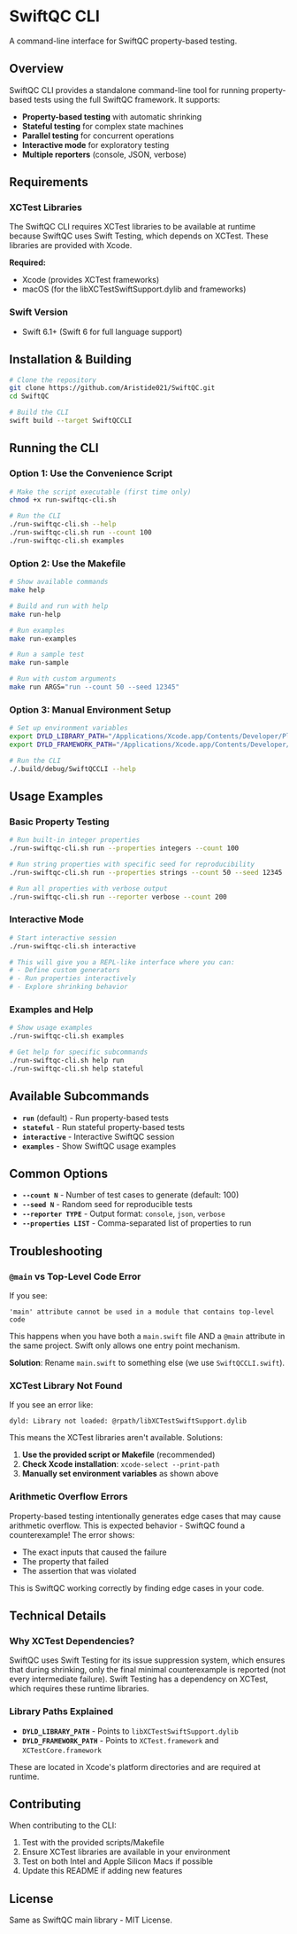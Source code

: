 # SwiftQC CLI

A command-line interface for SwiftQC property-based testing.

## Overview

SwiftQC CLI provides a standalone command-line tool for running property-based tests using the full SwiftQC framework. It supports:

- **Property-based testing** with automatic shrinking
- **Stateful testing** for complex state machines
- **Parallel testing** for concurrent operations
- **Interactive mode** for exploratory testing
- **Multiple reporters** (console, JSON, verbose)

## Requirements

### XCTest Libraries

The SwiftQC CLI requires XCTest libraries to be available at runtime because SwiftQC uses Swift Testing, which depends on XCTest. These libraries are provided with Xcode.

**Required:**
- Xcode (provides XCTest frameworks)
- macOS (for the libXCTestSwiftSupport.dylib and frameworks)

### Swift Version

- Swift 6.1+ (Swift 6 for full language support)

## Installation & Building

```bash
# Clone the repository
git clone https://github.com/Aristide021/SwiftQC.git
cd SwiftQC

# Build the CLI
swift build --target SwiftQCCLI
```

## Running the CLI

### Option 1: Use the Convenience Script

```bash
# Make the script executable (first time only)
chmod +x run-swiftqc-cli.sh

# Run the CLI
./run-swiftqc-cli.sh --help
./run-swiftqc-cli.sh run --count 100
./run-swiftqc-cli.sh examples
```

### Option 2: Use the Makefile

```bash
# Show available commands
make help

# Build and run with help
make run-help

# Run examples
make run-examples

# Run a sample test
make run-sample

# Run with custom arguments
make run ARGS="run --count 50 --seed 12345"
```

### Option 3: Manual Environment Setup

```bash
# Set up environment variables
export DYLD_LIBRARY_PATH="/Applications/Xcode.app/Contents/Developer/Platforms/MacOSX.platform/Developer/usr/lib"
export DYLD_FRAMEWORK_PATH="/Applications/Xcode.app/Contents/Developer/Platforms/MacOSX.platform/Developer/Library/Frameworks:/Applications/Xcode.app/Contents/Developer/Platforms/MacOSX.platform/Developer/Library/PrivateFrameworks"

# Run the CLI
./.build/debug/SwiftQCCLI --help
```

## Usage Examples

### Basic Property Testing

```bash
# Run built-in integer properties
./run-swiftqc-cli.sh run --properties integers --count 100

# Run string properties with specific seed for reproducibility
./run-swiftqc-cli.sh run --properties strings --count 50 --seed 12345

# Run all properties with verbose output
./run-swiftqc-cli.sh run --reporter verbose --count 200
```

### Interactive Mode

```bash
# Start interactive session
./run-swiftqc-cli.sh interactive

# This will give you a REPL-like interface where you can:
# - Define custom generators
# - Run properties interactively
# - Explore shrinking behavior
```

### Examples and Help

```bash
# Show usage examples
./run-swiftqc-cli.sh examples

# Get help for specific subcommands
./run-swiftqc-cli.sh help run
./run-swiftqc-cli.sh help stateful
```

## Available Subcommands

- **`run`** (default) - Run property-based tests
- **`stateful`** - Run stateful property-based tests
- **`interactive`** - Interactive SwiftQC session
- **`examples`** - Show SwiftQC usage examples

## Common Options

- **`--count N`** - Number of test cases to generate (default: 100)
- **`--seed N`** - Random seed for reproducible tests
- **`--reporter TYPE`** - Output format: `console`, `json`, `verbose`
- **`--properties LIST`** - Comma-separated list of properties to run

## Troubleshooting

### `@main` vs Top-Level Code Error

If you see:
```
'main' attribute cannot be used in a module that contains top-level code
```

This happens when you have both a `main.swift` file AND a `@main` attribute in the same project. Swift only allows one entry point mechanism. 

**Solution**: Rename `main.swift` to something else (we use `SwiftQCCLI.swift`).

### XCTest Library Not Found

If you see an error like:
```
dyld: Library not loaded: @rpath/libXCTestSwiftSupport.dylib
```

This means the XCTest libraries aren't available. Solutions:

1. **Use the provided script or Makefile** (recommended)
2. **Check Xcode installation**: `xcode-select --print-path`
3. **Manually set environment variables** as shown above

### Arithmetic Overflow Errors

Property-based testing intentionally generates edge cases that may cause arithmetic overflow. This is expected behavior - SwiftQC found a counterexample! The error shows:

- The exact inputs that caused the failure
- The property that failed
- The assertion that was violated

This is SwiftQC working correctly by finding edge cases in your code.

## Technical Details

### Why XCTest Dependencies?

SwiftQC uses Swift Testing for its issue suppression system, which ensures that during shrinking, only the final minimal counterexample is reported (not every intermediate failure). Swift Testing has a dependency on XCTest, which requires these runtime libraries.

### Library Paths Explained

- **`DYLD_LIBRARY_PATH`** - Points to `libXCTestSwiftSupport.dylib`
- **`DYLD_FRAMEWORK_PATH`** - Points to `XCTest.framework` and `XCTestCore.framework`

These are located in Xcode's platform directories and are required at runtime.

## Contributing

When contributing to the CLI:

1. Test with the provided scripts/Makefile
2. Ensure XCTest libraries are available in your environment  
3. Test on both Intel and Apple Silicon Macs if possible
4. Update this README if adding new features

## License

Same as SwiftQC main library - MIT License. 